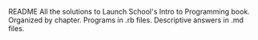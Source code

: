 README
All the solutions to Launch School's Intro to Programming book. 
Organized by chapter.
Programs in .rb files.
Descriptive answers in .md files.
